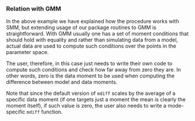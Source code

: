 ### Relation with GMM
In the above example we have explained how the procedure works with SMM, but extending usage of our package routines to GMM is straightforward. With GMM usually one has a set of moment conditions that should hold with equality and rather than simulating data from a model, actual data are used to compute such conditions over the points in the parameter space. 

The user, therefore, in this case just needs to write their own code to compute such conditions and check how far away from zero they are. In other words, zero is the data moment to be used when computing the difference between model and data moments. 

Note that since the default version of `mdiff` scales by the average of a specific data moment (if one targets just a moment the mean is clearly the moment itself), if such value is zero, the user also needs to write a mode-specific `mdiff` function.